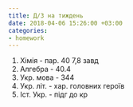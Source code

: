 ```yaml
---
title: Д/З на тиждень
date: 2018-04-06 15:26:00 +03:00
categories:
- homework
---
```


1. Хімія - пар. 40 7,8 завд
2. Алгебра - 40.4
3. Укр. мова - 344
4. Укр. літ. - хар. головних героїв
5. Іст. Укр. - підг до кр